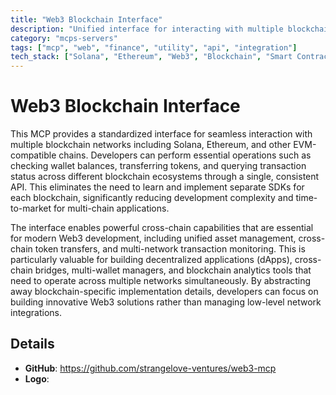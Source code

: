 ```yaml
---
title: "Web3 Blockchain Interface"
description: "Unified interface for interacting with multiple blockchains like Solana and Ethereum, enabling cross-chain operations and token management."
category: "mcps-servers"
tags: ["mcp", "web", "finance", "utility", "api", "integration"]
tech_stack: ["Solana", "Ethereum", "Web3", "Blockchain", "Smart Contracts"]
---
```


# Web3 Blockchain Interface

This MCP provides a standardized interface for seamless interaction with multiple blockchain networks including Solana, Ethereum, and other EVM-compatible chains. Developers can perform essential operations such as checking wallet balances, transferring tokens, and querying transaction status across different blockchain ecosystems through a single, consistent API. This eliminates the need to learn and implement separate SDKs for each blockchain, significantly reducing development complexity and time-to-market for multi-chain applications.

The interface enables powerful cross-chain capabilities that are essential for modern Web3 development, including unified asset management, cross-chain token transfers, and multi-network transaction monitoring. This is particularly valuable for building decentralized applications (dApps), cross-chain bridges, multi-wallet managers, and blockchain analytics tools that need to operate across multiple networks simultaneously. By abstracting away blockchain-specific implementation details, developers can focus on building innovative Web3 solutions rather than managing low-level network integrations.

## Details

- **GitHub**: https://github.com/strangelove-ventures/web3-mcp
- **Logo**: 
